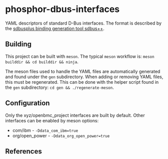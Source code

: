 # phosphor-dbus-interfaces
YAML descriptors of standard D-Bus interfaces.
The format is described by the [sdbusplus binding generation tool sdbus++][].

## Building

This project can be built with `meson`.  The typical `meson` workflow is:
`meson builddir && cd builddir && ninja`.

The meson files used to handle the YAML files are automatically generated
and found under the `gen` subdirectory.  When adding or removing YAML files,
this must be regenerated.  This can be done with the helper script found
in the `gen` subdirectory: `cd gen && ./regenerate-meson`.

## Configuration

Only the xyz/openbmc_project interfaces are built by default.  Other interfaces
can be enabled by meson options:

- com/ibm - `-Ddata_com_ibm=true`
- org/open_power - `-Ddata_org_open_power=true`

## References

[sdbusplus binding generation tool sdbus++]: https://github.com/openbmc/sdbusplus/blob/master/README.md#binding-generation-tool
